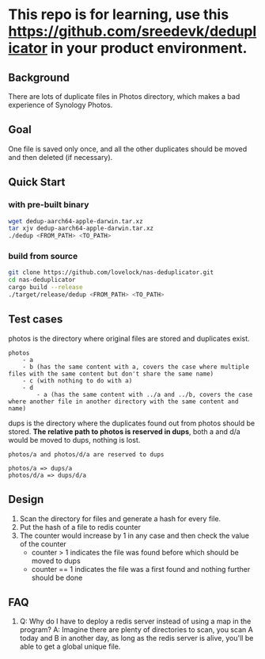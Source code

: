 # This repo is for learning, use this https://github.com/sreedevk/deduplicator in your product environment.

## Background

There are lots of duplicate files in Photos directory, which makes a bad experience of Synology Photos.

## Goal

One file is saved only once, and all the other duplicates should be moved and then deleted (if necessary).

## Quick Start

### with pre-built binary

```bash
wget dedup-aarch64-apple-darwin.tar.xz 
tar xjv dedup-aarch64-apple-darwin.tar.xz 
./dedup <FROM_PATH> <TO_PATH>
```

### build from source

```bash
git clone https://github.com/lovelock/nas-deduplicator.git
cd nas-deduplicator
cargo build --release
./target/release/dedup <FROM_PATH> <TO_PATH>
```


## Test cases

photos is the directory where original files are stored and duplicates exist.

```
photos
    - a
    - b (has the same content with a, covers the case where multiple files with the same content but don't share the same name)
    - c (with nothing to do with a)
    - d
        - a (has the same content with ../a and ../b, covers the case where another file in another directory with the same content and name)
```

dups is the directory where the duplicates found out from photos should be stored. **The relative path to photos is reserved in dups**, both a and d/a would be moved to dups, nothing is lost.

```
photos/a and photos/d/a are reserved to dups

photos/a => dups/a
photos/d/a => dups/d/a
```

## Design

1. Scan the directory for files and generate a hash for every file.
2. Put the hash of a file to redis counter
3. The counter would increase by 1 in any case and then check the value of the counter
   - counter > 1 indicates the file was found before which should be moved to dups
   - counter == 1 indicates the file was a first found and nothing further should be done

## FAQ

1. Q: Why do I have to deploy a redis server instead of using a map in the program?
   A: Imagine there are plenty of directories to scan, you scan A today and B in another day, as long as the redis server is alive, you'll be able to get a global unique file.
